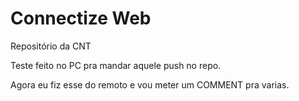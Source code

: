 # Connectize Web
 Repositório da CNT


Teste feito no PC pra mandar aquele push no repo.

Agora eu fiz esse do remoto e vou meter um COMMENT pra varias.
